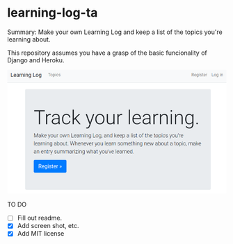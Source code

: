 # learning-log-ta
Summary: Make your own Learning Log and keep a list of the topics you're learning about.

This repository assumes you have a grasp of the basic funcionality of Django and Heroku.

![Sample Screenshot of the Learning Log Home Page](https://github.com/tim-andes/learning-log-ta/blob/master/learning-log-img-sample.png)

TO DO
- [ ] Fill out readme. 
- [X] Add screen shot, etc.
- [X] Add MIT license
